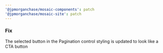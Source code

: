 ```yaml
---
'@jpmorganchase/mosaic-components': patch
'@jpmorganchase/mosaic-site': patch
---
```


### Fix

The selected button in the Pagination control styling is updated to look like a CTA button
